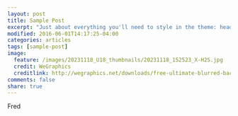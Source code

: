```yaml
---
layout: post
title: Sample Post
excerpt: "Just about everything you'll need to style in the theme: headings, paragraphs, blockquotes, tables, code blocks, and more."
modified: 2016-06-01T14:17:25-04:00
categories: articles
tags: [sample-post]
image:
  feature: /images/20231118_U18_thumbnails/20231118_152523_X-H2S.jpg
  credit: WeGraphics
  creditlink: http://wegraphics.net/downloads/free-ultimate-blurred-background-pack/
comments: false
share: true
---
```


Fred